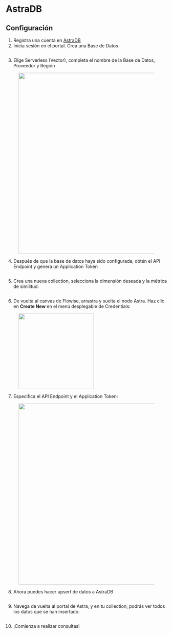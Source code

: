 # AstraDB

## Configuración

1. Registra una cuenta en [AstraDB](https://astra.datastax.com/)
2. Inicia sesión en el portal. Crea una Base de Datos

<figure><img src="../../../.gitbook/assets/image--1---1---1---1---1---1---1---2---1-.png" alt=""><figcaption></figcaption></figure>

3. Elige Serverless (Vector), completa el nombre de la Base de Datos, Proveedor y Región

<figure><img src="../../../.gitbook/assets/image--1---1---1---1---1---1---1---2---1---1-.png" alt="" width="563"><figcaption></figcaption></figure>

4. Después de que la base de datos haya sido configurada, obtén el API Endpoint y genera un Application Token

<figure><img src="../../../.gitbook/assets/Picture7.png" alt=""><figcaption></figcaption></figure>

5. Crea una nueva collection, selecciona la dimensión deseada y la métrica de similitud:

<figure><img src="../../../.gitbook/assets/image--2---1---1---1---1---2---1-.png" alt=""><figcaption></figcaption></figure>

6. De vuelta al canvas de Flowise, arrastra y suelta el nodo Astra. Haz clic en **Create New** en el menú desplegable de Credentials:

<figure><img src="../../../.gitbook/assets/image--4---1---1---1---1---2-.png" alt="" width="235"><figcaption></figcaption></figure>

7. Especifica el API Endpoint y el Application Token:

<figure><img src="../../../.gitbook/assets/image--5---1---1---1---1---2-.png" alt="" width="563"><figcaption></figcaption></figure>

8. Ahora puedes hacer upsert de datos a AstraDB

<figure><img src="../../../.gitbook/assets/image--6---1---1---1---1---1---1---2-.png" alt=""><figcaption></figcaption></figure>

9. Navega de vuelta al portal de Astra, y en tu collection, podrás ver todos los datos que se han insertado:

<figure><img src="../../../.gitbook/assets/image--7---1---1---1---1---1---2-.png" alt=""><figcaption></figcaption></figure>

10. ¡Comienza a realizar consultas!

<figure><img src="../../../.gitbook/assets/image--8---1---1---1---1---1---1---1---1---1---1-.png" alt=""><figcaption></figcaption></figure>
